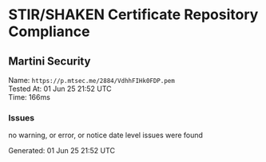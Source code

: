 # STIR/SHAKEN Certificate Repository Compliance

## Martini Security

Name: `https://p.mtsec.me/2884/VdhhFIHk0FDP.pem`\
Tested At: 01 Jun 25 21:52 UTC\
Time: 166ms

### Issues

no warning, or error, or notice date level issues were found

Generated: 01 Jun 25 21:52 UTC